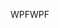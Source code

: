 <span data-ttu-id="2dbc9-101">WPF</span><span class="sxs-lookup"><span data-stu-id="2dbc9-101">WPF</span></span>